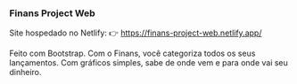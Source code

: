 ### Finans Project Web
Site hospedado no Netlify:
👉 https://finans-project-web.netlify.app/

Feito com Bootstrap.
Com o Finans, você categoriza todos os seus lançamentos.
Com gráficos simples, sabe de onde vem e para onde vai seu dinheiro.
